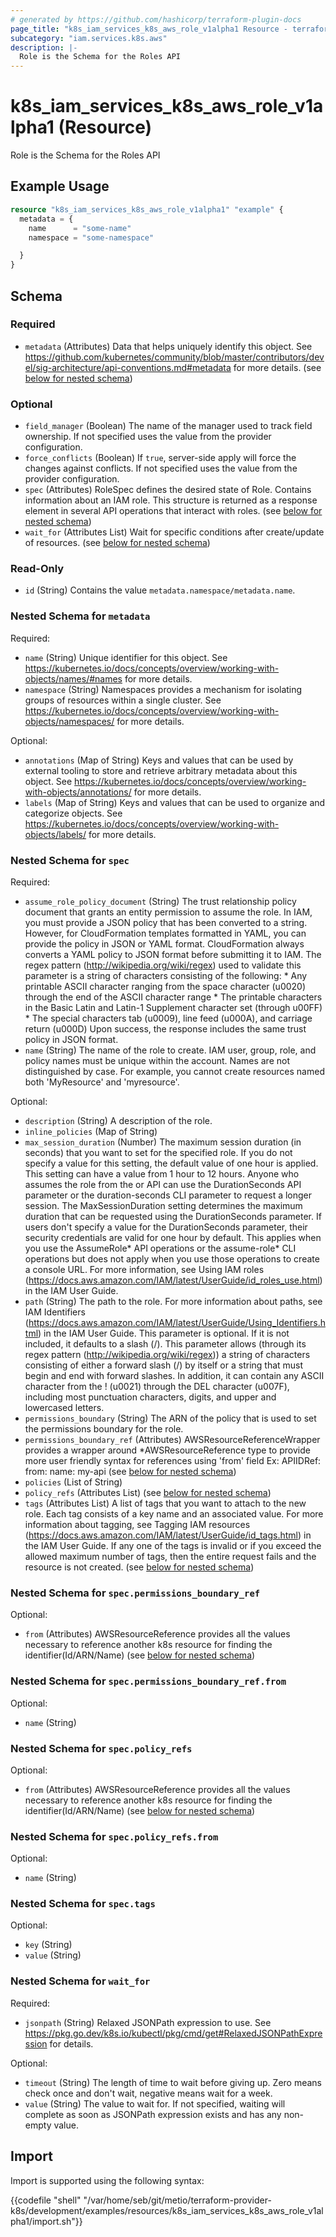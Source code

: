 ```yaml
---
# generated by https://github.com/hashicorp/terraform-plugin-docs
page_title: "k8s_iam_services_k8s_aws_role_v1alpha1 Resource - terraform-provider-k8s"
subcategory: "iam.services.k8s.aws"
description: |-
  Role is the Schema for the Roles API
---
```


# k8s_iam_services_k8s_aws_role_v1alpha1 (Resource)

Role is the Schema for the Roles API

## Example Usage

```terraform
resource "k8s_iam_services_k8s_aws_role_v1alpha1" "example" {
  metadata = {
    name      = "some-name"
    namespace = "some-namespace"

  }
}
```

<!-- schema generated by tfplugindocs -->
## Schema

### Required

- `metadata` (Attributes) Data that helps uniquely identify this object. See https://github.com/kubernetes/community/blob/master/contributors/devel/sig-architecture/api-conventions.md#metadata for more details. (see [below for nested schema](#nestedatt--metadata))

### Optional

- `field_manager` (Boolean) The name of the manager used to track field ownership. If not specified uses the value from the provider configuration.
- `force_conflicts` (Boolean) If `true`, server-side apply will force the changes against conflicts. If not specified uses the value from the provider configuration.
- `spec` (Attributes) RoleSpec defines the desired state of Role.  Contains information about an IAM role. This structure is returned as a response element in several API operations that interact with roles. (see [below for nested schema](#nestedatt--spec))
- `wait_for` (Attributes List) Wait for specific conditions after create/update of resources. (see [below for nested schema](#nestedatt--wait_for))

### Read-Only

- `id` (String) Contains the value `metadata.namespace/metadata.name`.

<a id="nestedatt--metadata"></a>
### Nested Schema for `metadata`

Required:

- `name` (String) Unique identifier for this object. See https://kubernetes.io/docs/concepts/overview/working-with-objects/names/#names for more details.
- `namespace` (String) Namespaces provides a mechanism for isolating groups of resources within a single cluster. See https://kubernetes.io/docs/concepts/overview/working-with-objects/namespaces/ for more details.

Optional:

- `annotations` (Map of String) Keys and values that can be used by external tooling to store and retrieve arbitrary metadata about this object. See https://kubernetes.io/docs/concepts/overview/working-with-objects/annotations/ for more details.
- `labels` (Map of String) Keys and values that can be used to organize and categorize objects. See https://kubernetes.io/docs/concepts/overview/working-with-objects/labels/ for more details.


<a id="nestedatt--spec"></a>
### Nested Schema for `spec`

Required:

- `assume_role_policy_document` (String) The trust relationship policy document that grants an entity permission to assume the role.  In IAM, you must provide a JSON policy that has been converted to a string. However, for CloudFormation templates formatted in YAML, you can provide the policy in JSON or YAML format. CloudFormation always converts a YAML policy to JSON format before submitting it to IAM.  The regex pattern (http://wikipedia.org/wiki/regex) used to validate this parameter is a string of characters consisting of the following:  * Any printable ASCII character ranging from the space character (u0020) through the end of the ASCII character range  * The printable characters in the Basic Latin and Latin-1 Supplement character set (through u00FF)  * The special characters tab (u0009), line feed (u000A), and carriage return (u000D)  Upon success, the response includes the same trust policy in JSON format.
- `name` (String) The name of the role to create.  IAM user, group, role, and policy names must be unique within the account. Names are not distinguished by case. For example, you cannot create resources named both 'MyResource' and 'myresource'.

Optional:

- `description` (String) A description of the role.
- `inline_policies` (Map of String)
- `max_session_duration` (Number) The maximum session duration (in seconds) that you want to set for the specified role. If you do not specify a value for this setting, the default value of one hour is applied. This setting can have a value from 1 hour to 12 hours.  Anyone who assumes the role from the or API can use the DurationSeconds API parameter or the duration-seconds CLI parameter to request a longer session. The MaxSessionDuration setting determines the maximum duration that can be requested using the DurationSeconds parameter. If users don't specify a value for the DurationSeconds parameter, their security credentials are valid for one hour by default. This applies when you use the AssumeRole* API operations or the assume-role* CLI operations but does not apply when you use those operations to create a console URL. For more information, see Using IAM roles (https://docs.aws.amazon.com/IAM/latest/UserGuide/id_roles_use.html) in the IAM User Guide.
- `path` (String) The path to the role. For more information about paths, see IAM Identifiers (https://docs.aws.amazon.com/IAM/latest/UserGuide/Using_Identifiers.html) in the IAM User Guide.  This parameter is optional. If it is not included, it defaults to a slash (/).  This parameter allows (through its regex pattern (http://wikipedia.org/wiki/regex)) a string of characters consisting of either a forward slash (/) by itself or a string that must begin and end with forward slashes. In addition, it can contain any ASCII character from the ! (u0021) through the DEL character (u007F), including most punctuation characters, digits, and upper and lowercased letters.
- `permissions_boundary` (String) The ARN of the policy that is used to set the permissions boundary for the role.
- `permissions_boundary_ref` (Attributes) AWSResourceReferenceWrapper provides a wrapper around *AWSResourceReference type to provide more user friendly syntax for references using 'from' field Ex: APIIDRef:  from: name: my-api (see [below for nested schema](#nestedatt--spec--permissions_boundary_ref))
- `policies` (List of String)
- `policy_refs` (Attributes List) (see [below for nested schema](#nestedatt--spec--policy_refs))
- `tags` (Attributes List) A list of tags that you want to attach to the new role. Each tag consists of a key name and an associated value. For more information about tagging, see Tagging IAM resources (https://docs.aws.amazon.com/IAM/latest/UserGuide/id_tags.html) in the IAM User Guide.  If any one of the tags is invalid or if you exceed the allowed maximum number of tags, then the entire request fails and the resource is not created. (see [below for nested schema](#nestedatt--spec--tags))

<a id="nestedatt--spec--permissions_boundary_ref"></a>
### Nested Schema for `spec.permissions_boundary_ref`

Optional:

- `from` (Attributes) AWSResourceReference provides all the values necessary to reference another k8s resource for finding the identifier(Id/ARN/Name) (see [below for nested schema](#nestedatt--spec--permissions_boundary_ref--from))

<a id="nestedatt--spec--permissions_boundary_ref--from"></a>
### Nested Schema for `spec.permissions_boundary_ref.from`

Optional:

- `name` (String)



<a id="nestedatt--spec--policy_refs"></a>
### Nested Schema for `spec.policy_refs`

Optional:

- `from` (Attributes) AWSResourceReference provides all the values necessary to reference another k8s resource for finding the identifier(Id/ARN/Name) (see [below for nested schema](#nestedatt--spec--policy_refs--from))

<a id="nestedatt--spec--policy_refs--from"></a>
### Nested Schema for `spec.policy_refs.from`

Optional:

- `name` (String)



<a id="nestedatt--spec--tags"></a>
### Nested Schema for `spec.tags`

Optional:

- `key` (String)
- `value` (String)



<a id="nestedatt--wait_for"></a>
### Nested Schema for `wait_for`

Required:

- `jsonpath` (String) Relaxed JSONPath expression to use. See https://pkg.go.dev/k8s.io/kubectl/pkg/cmd/get#RelaxedJSONPathExpression for details.

Optional:

- `timeout` (String) The length of time to wait before giving up. Zero means check once and don't wait, negative means wait for a week.
- `value` (String) The value to wait for. If not specified, waiting will complete as soon as JSONPath expression exists and has any non-empty value.

## Import

Import is supported using the following syntax:

{{codefile "shell" "/var/home/seb/git/metio/terraform-provider-k8s/development/examples/resources/k8s_iam_services_k8s_aws_role_v1alpha1/import.sh"}}
